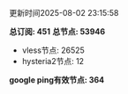 更新时间2025-08-02 23:15:58

**总订阅: 451**
**总节点: 53946**
- vless节点: 26525
- hysteria2节点: 12

**google ping有效节点: 364**

